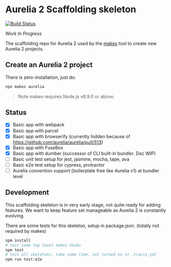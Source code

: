 # Aurelia 2 Scaffolding skeleton

[![Build Status](https://travis-ci.org/aurelia/new.svg?branch=master)](https://travis-ci.org/aurelia/new)

_Work In Progress_

The scaffolding repo for Aurelia 2 used by the [makes](https://makes.js.org) tool to create new Aurelia 2 projects.

## Create an Aurelia 2 project

There is zero-installation, just do:

```bash
npx makes aurelia
```

> Note makes requires Node.js v8.9.0 or above.

## Status

- [x] Basic app with webpack
- [x] Basic app with parcel
- [x] Basic app with browserify (currently hidden because of https://github.com/aurelia/aurelia/pull/513)
- [x] Basic app with FuseBox
- [x] Basic app with dumber (successor of CLI built-in bundler. Doc WIP)
- [ ] Basic unit test setup for jest, jasmine, mocha, tape, ava
- [ ] Basic e2e test setup for cypress, protractor
- [ ] Aurelia convention support (boilerplate free like Aurelia v1) at bundler level

## Development

This scaffolding skeleton is in very early stage, not quite ready for adding features. We want to keep feature set manageable as Aurelia 2 is constantly evolving.

There are some tests for this skeleton, setup in package.json. (totally not required by makes)

```bash
npm install
# test some top level makes hooks
npm test
# test all skeletons, take some time, not turned on in .travis.yml
npm run test:e2e
```
